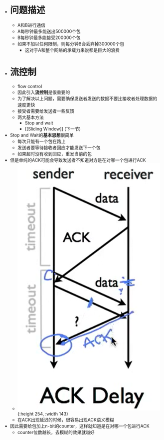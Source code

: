 - # 问题描述
	- A和B进行通信
	- A每秒钟最多能送出500000个包
	- B每秒钟最多能接受200000个包
	- 如果不加以任何限制，则每分钟B会丢弃掉300000个包
		- 这对于A和整个网络的承载力来说都是巨大的浪费
- # 流控制
	- flow control
	- 因此引入**流控制**是很重要的
	- 为了解决以上问题，需要确保发送者发送的数据不要比接收者处理数据的速度更快
	- 接受者需要给发送者一些反馈
	- 两大基本方法
		- Stop and wait
		- [[Sliding Window]] (下一节)
- Stop and Wait的**基本思想**很简单
	- 每次只能有一个包在路上
	- 发送者要等待接收者回应才能发送下一个包
	- 如果超时没有收到回应，重发当前的包
- 但是单纯的ACK可能会导致发送者不知道对方是在对哪一个包进行ACK
	- ![image.png](../assets/image_1675409977703_0.png){:height 254, :width 143}
	- 在ACK出现延迟的时候，很容易出现ACK语义模糊
- 因此需要给包加上n-bit的counter，这样就知道是在对哪一个包进行ACK
	- counter位数越长，去模糊的效果就越好